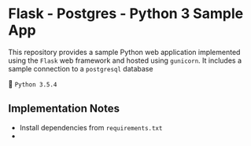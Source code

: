 # Flask - Postgres - Python 3 Sample App

This repository provides a sample Python web application implemented using the ``Flask`` web framework and hosted using ``gunicorn``.
It includes a sample connection to a ``postgresql`` database

🐍 ``Python 3.5.4`` 

## Implementation Notes
- Install dependencies from ``requirements.txt``
- 